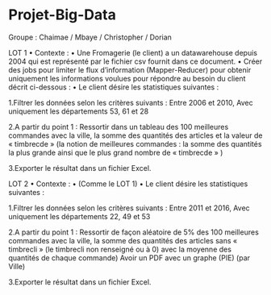 # Projet-Big-Data

Groupe : Chaimae / Mbaye / Christopher / Dorian




 LOT 1
•
Contexte :
•
Une Fromagerie (le client) a un datawarehouse depuis 2004 qui est représenté par le fichier csv fournit dans ce document.
•
Créer des jobs pour limiter le flux d’information (Mapper-Reducer) pour obtenir uniquement les informations voulues pour répondre au besoin du client décrit ci-dessous :
•
Le client désire les statistiques suivantes :

1.Filtrer les données selon les critères suivants :
Entre 2006 et 2010,
Avec uniquement les départements 53, 61 et 28

2.A partir du point 1 : Ressortir dans un tableau des 100 meilleures commandes avec la ville, la somme des quantités des articles et la valeur de « timbrecde » (la notion de meilleures commandes : la somme des quantités la plus grande ainsi que le plus grand nombre de « timbrecde » )

3.Exporter le résultat dans un fichier Excel.



LOT 2
•
Contexte :
•
(Comme le LOT 1)
•
Le client désire les statistiques suivantes :

1.Filtrer les données selon les critères suivants :
Entre 2011 et 2016,
Avec uniquement les départements 22, 49 et 53

2.A partir du point 1 : Ressortir de façon aléatoire de 5% des 100 meilleures commandes avec la ville, la somme des quantités des articles sans « timbrecli » (le timbrecli non renseigné ou à 0) avec la moyenne des quantités de chaque commande)
Avoir un PDF avec un graphe (PIE) (par Ville)

3.Exporter le résultat dans un fichier Excel.
